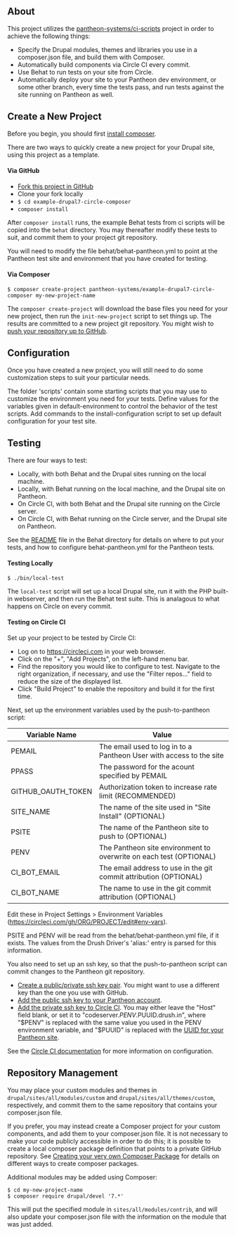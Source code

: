 ## About

This project utilizes the [pantheon-systems/ci-scripts](https://github.com/pantheon-systems/ci-scripts) project in order to achieve the following things:

* Specify the Drupal modules, themes and libraries you use in a composer.json file, and build them with Composer.
* Automatically build components via Circle CI every commit.
* Use Behat to run tests on your site from Circle.
* Automatically deploy your site to your Pantheon dev environment, or some other branch, every time the tests pass, and run tests against the site running on Pantheon as well.

## Create a New Project

Before you begin, you should first [install composer](https://getcomposer.org/doc/00-intro.md#installation-linux-unix-osx).

There are two ways to quickly create a new project for your Drupal site, using this project as a template.

#### Via GitHub

* [Fork this project in GitHub](https://github.com/pantheon-systems/example-drupal7-circle-composer#fork-destination-box)
* Clone your fork locally
* `$ cd example-drupal7-circle-composer`
* `composer install`

After `composer install` runs, the example Behat tests from ci scripts will be copied into the `behat` directory. You may thereafter modify these tests to suit, and commit them to your project git repository.

You will need to modify the file behat/behat-pantheon.yml to point at the Pantheon test site and environment that you have created for testing.

#### Via Composer
```
$ composer create-project pantheon-systems/example-drupal7-circle-composer my-new-project-name
```

The `composer create-project` will download the base files you need for your new project, then run the `init-new-project` script to set things up.  The results are committed to a new project git repository.  You might wish to [push your repository up to GitHub](https://help.github.com/articles/adding-an-existing-project-to-github-using-the-command-line/).

## Configuration

Once you have created a new project, you will still need to do some customization steps to suit your  particular needs.

The folder 'scripts' contain some starting scripts that you may use to customize the environment you need for your tests.  Define values for the variables given in default-environment to control the behavior of the test scripts. Add commands to the install-configuration script to set up default configuration for your test site.

## Testing

There are four ways to test:

- Locally, with both Behat and the Drupal sites running on the local machine.
- Locally, with Behat running on the local machine, and the Drupal site on Pantheon.
- On Circle CI, with both Behat and the Drupal site running on the Circle server.
- On Circle CI, with Behat running on the Circle server, and the Drupal site on Pantheon.

See the [README](behat/README.md) file in the Behat directory for details on where to put your tests, and how to configure behat-pantheon.yml for the Pantheon tests.

#### Testing Locally
```
$ ./bin/local-test
```

The `local-test` script will set up a local Drupal site, run it with the PHP built-in webserver, and then run the Behat test suite.  This is analagous to what happens on Circle on every commit.

#### Testing on Circle CI

Set up your project to be tested by Circle CI:

* Log on to https://circleci.com in your web browser.
* Click on the "+", "Add Projects", on the left-hand menu bar.
* Find the repository you would like to configure to test.  Navigate to the right organization, if necessary, and use the "Filter repos..." field to reduce the size of the displayed list.
* Click "Build Project" to enable the repository and build it for the first time.

Next, set up the environment variables used by the push-to-pantheon script:

Variable Name      | Value
------------------ | --------------------------------------------
PEMAIL             | The email used to log in to a Pantheon User with access to the site
PPASS              | The password for the acount specified by PEMAIL
GITHUB_OAUTH_TOKEN | Authorization token to increase rate limit (RECOMMENDED)
SITE_NAME          | The name of the site used in "Site Install" (OPTIONAL)
PSITE              | The name of the Pantheon site to push to (OPTIONAL)
PENV               | The Pantheon site environment to overwrite on each test (OPTIONAL)
CI_BOT_EMAIL       | The email address to use in the git commit attribution (OPTIONAL)
CI_BOT_NAME        | The name to use in the git commit attribution (OPTIONAL)

Edit these in Project Settings > Environment Variables (https://circleci.com/gh/ORG/PROJECT/edit#env-vars).

PSITE and PENV will be read from the behat/behat-pantheon.yml file, if it exists. The values from the Drush Driver's 'alias:' entry is parsed for this information.

You also need to set up an ssh key, so that the push-to-pantheon script can commit changes to the Pantheon git repository.

* [Create a public/private ssh key pair](https://help.github.com/articles/generating-ssh-keys/). You might want to use a different key than the one you use with GitHub.
* [Add the public ssh key to your Pantheon account](https://pantheon.io/docs/articles/users/loading-ssh-keys/).
* [Add the private ssh key to Circle CI](https://circleci.com/docs/permissions-and-access-during-deployment). You may either leave the "Host" field blank, or set it to "codeserver.$PENV.$PUUID.drush.in", where "$PENV" is replaced with the same value you used in the PENV environment variable, and "$PUUID" is replaced with the [UUID for your Pantheon site](https://pantheon.io/docs/articles/sites/).

See the [Circle CI documentation](https://circleci.com/docs/getting-started) for more information on configuration.

## Repository Management

You may place your custom modules and themes in `drupal/sites/all/modules/custom` and `drupal/sites/all/themes/custom`, respectively, and commit them to the same repository that contains your composer.json file.

If you prefer, you may instead create a Composer project for your custom components, and add them to your composer.json file.  It is not necessary to make your code publicly accessible in order to do this; it is possible to create a local composer package definition that points to a private GitHub repository. See [Creating your very own Composer Package](https://knpuniversity.com/screencast/question-answer-day/create-composer-package) for details on different ways to create composer packages.

Additional modules may be added using Composer:
```
$ cd my-new-project-name
$ composer require drupal/devel '7.*'
```
This will put the specified module in `sites/all/modules/contrib`, and will also update your composer.json file with the information on the module that was just added.

